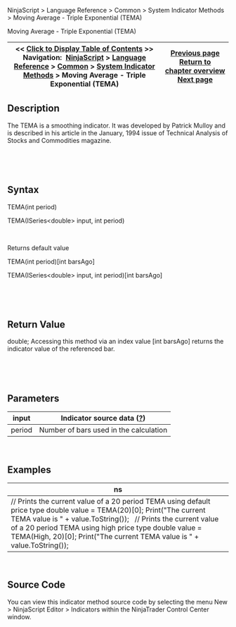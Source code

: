 ﻿


NinjaScript \> Language Reference \> Common \> System Indicator Methods \> Moving Average \- Triple Exponential (TEMA)






















Moving Average \- Triple Exponential (TEMA)







| \<\< [Click to Display Table of Contents](moving_average_-_triple_expone.md) \>\> **Navigation:**     [NinjaScript](ninjascript.md) \> [Language Reference](language_reference_wip.md) \> [Common](common.md) \> [System Indicator Methods](indicators.md) \> Moving Average \- Triple Exponential (TEMA) | [Previous page](moving_average_-_triangular_tm.md) [Return to chapter overview](indicators.md) [Next page](moving_average_-_triple_expon2.md) |
| --- | --- |











## Description


The TEMA is a smoothing indicator. It was developed by Patrick Mulloy and is described in his article in the January, 1994 issue of Technical Analysis of Stocks and Commodities magazine. 


 


 


## Syntax


TEMA(int period)  

TEMA(ISeries\<double\> input, int period)


 


Returns default value  

TEMA(int period)\[int barsAgo]  

TEMA(ISeries\<double\> input, int period)\[int barsAgo]


 


 


## Return Value


double; Accessing this method via an index value \[int barsAgo] returns the indicator value of the referenced bar.


 


 


## Parameters




| input | Indicator source data ([?](valid_input_data_for_indicator.md)) |
| --- | --- |
| period | Number of bars used in the calculation |



 


## 


## Examples




| ns |
| --- |
| // Prints the current value of a 20 period TEMA using default price type double value \= TEMA(20)\[0]; Print("The current TEMA value is " \+ value.ToString());   // Prints the current value of a 20 period TEMA using high price type double value \= TEMA(High, 20)\[0]; Print("The current TEMA value is " \+ value.ToString()); |



 


## 


## Source Code


You can view this indicator method source code by selecting the menu New \> NinjaScript Editor \> Indicators within the NinjaTrader Control Center window.








